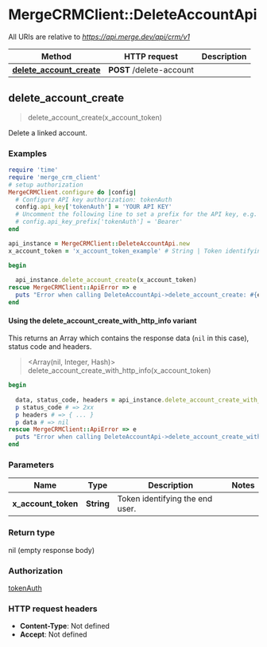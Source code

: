 # MergeCRMClient::DeleteAccountApi

All URIs are relative to *https://api.merge.dev/api/crm/v1*

| Method | HTTP request | Description |
| ------ | ------------ | ----------- |
| [**delete_account_create**](DeleteAccountApi.md#delete_account_create) | **POST** /delete-account |  |


## delete_account_create

> delete_account_create(x_account_token)



Delete a linked account.

### Examples

```ruby
require 'time'
require 'merge_crm_client'
# setup authorization
MergeCRMClient.configure do |config|
  # Configure API key authorization: tokenAuth
  config.api_key['tokenAuth'] = 'YOUR API KEY'
  # Uncomment the following line to set a prefix for the API key, e.g. 'Bearer' (defaults to nil)
  # config.api_key_prefix['tokenAuth'] = 'Bearer'
end

api_instance = MergeCRMClient::DeleteAccountApi.new
x_account_token = 'x_account_token_example' # String | Token identifying the end user.

begin
  
  api_instance.delete_account_create(x_account_token)
rescue MergeCRMClient::ApiError => e
  puts "Error when calling DeleteAccountApi->delete_account_create: #{e}"
end
```

#### Using the delete_account_create_with_http_info variant

This returns an Array which contains the response data (`nil` in this case), status code and headers.

> <Array(nil, Integer, Hash)> delete_account_create_with_http_info(x_account_token)

```ruby
begin
  
  data, status_code, headers = api_instance.delete_account_create_with_http_info(x_account_token)
  p status_code # => 2xx
  p headers # => { ... }
  p data # => nil
rescue MergeCRMClient::ApiError => e
  puts "Error when calling DeleteAccountApi->delete_account_create_with_http_info: #{e}"
end
```

### Parameters

| Name | Type | Description | Notes |
| ---- | ---- | ----------- | ----- |
| **x_account_token** | **String** | Token identifying the end user. |  |

### Return type

nil (empty response body)

### Authorization

[tokenAuth](../README.md#tokenAuth)

### HTTP request headers

- **Content-Type**: Not defined
- **Accept**: Not defined


